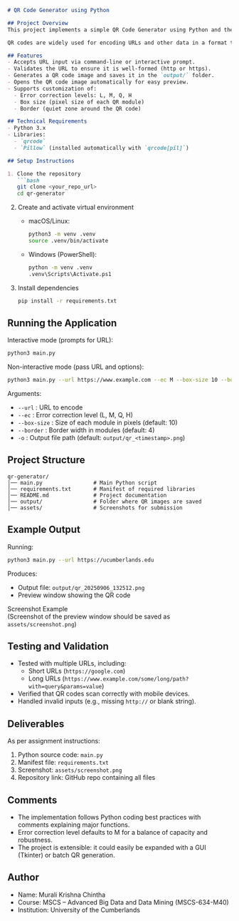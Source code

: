 ```markdown
# QR Code Generator using Python

## Project Overview
This project implements a simple QR Code Generator using Python and the `qrcode` library. The application allows the user to input a URL, validates the input, and generates a QR code image. The generated QR code can be saved locally and opened for viewing. This aligns with the assignment requirement to create a QR code generator in Python.

QR codes are widely used for encoding URLs and other data in a format that can be easily scanned by smartphones and other devices. This project demonstrates how Python can be used to automate QR code generation with just a few lines of code.

## Features
- Accepts URL input via command-line or interactive prompt.
- Validates the URL to ensure it is well-formed (http or https).
- Generates a QR code image and saves it in the `output/` folder.
- Opens the QR code image automatically for easy preview.
- Supports customization of:
  - Error correction levels: L, M, Q, H
  - Box size (pixel size of each QR module)
  - Border (quiet zone around the QR code)

## Technical Requirements
- Python 3.x
- Libraries:  
  - `qrcode`  
  - `Pillow` (installed automatically with `qrcode[pil]`)

## Setup Instructions

1. Clone the repository
   ```bash
   git clone <your_repo_url>
   cd qr-generator
   ```

2. Create and activate virtual environment
   - macOS/Linux:
     ```bash
     python3 -m venv .venv
     source .venv/bin/activate
     ```
   - Windows (PowerShell):
     ```bash
     python -m venv .venv
     .venv\Scripts\Activate.ps1
     ```

3. Install dependencies
   ```bash
   pip install -r requirements.txt
   ```

## Running the Application

Interactive mode (prompts for URL):
```bash
python3 main.py
```

Non-interactive mode (pass URL and options):
```bash
python3 main.py --url https://www.example.com --ec M --box-size 10 --border 4
```

Arguments:
- `--url` : URL to encode
- `--ec` : Error correction level (L, M, Q, H)
- `--box-size` : Size of each module in pixels (default: 10)
- `--border` : Border width in modules (default: 4)
- `-o` : Output file path (default: `output/qr_<timestamp>.png`)

## Project Structure
```
qr-generator/
│── main.py                # Main Python script
│── requirements.txt       # Manifest of required libraries
│── README.md              # Project documentation
│── output/                # Folder where QR images are saved
│── assets/                # Screenshots for submission
```

## Example Output

Running:
```bash
python3 main.py --url https://ucumberlands.edu
```

Produces:
- Output file: `output/qr_20250906_132512.png`
- Preview window showing the QR code

Screenshot Example  
(Screenshot of the preview window should be saved as `assets/screenshot.png`)

## Testing and Validation
- Tested with multiple URLs, including:
  - Short URLs (`https://google.com`)
  - Long URLs (`https://www.example.com/some/long/path?with=query&params=value`)
- Verified that QR codes scan correctly with mobile devices.
- Handled invalid inputs (e.g., missing `http://` or blank string).

## Deliverables
As per assignment instructions:
1. Python source code: `main.py`
2. Manifest file: `requirements.txt`
3. Screenshot: `assets/screenshot.png`
4. Repository link: GitHub repo containing all files

## Comments
- The implementation follows Python coding best practices with comments explaining major functions.
- Error correction level defaults to M for a balance of capacity and robustness.
- The project is extensible: it could easily be expanded with a GUI (Tkinter) or batch QR generation.

## Author
- Name: Murali Krishna Chintha  
- Course: MSCS – Advanced Big Data and Data Mining (MSCS-634-M40)  
- Institution: University of the Cumberlands
```

